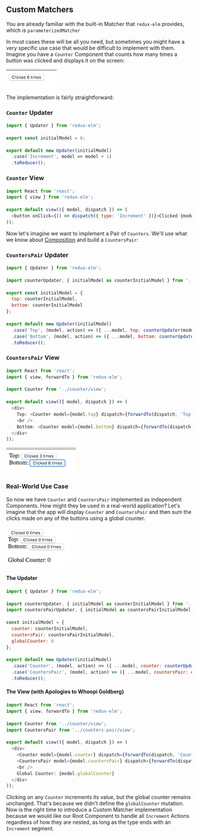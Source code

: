 ## Custom Matchers

You are already familiar with the built-in Matcher that `redux-elm` provides, which is `parameterizedMatcher`

In most cases these will be all you need, but sometimes you might have a very specific use case that would be difficult to implement with them. Imagine you have a `Counter` Component that counts how many times a button was clicked and displays it on the screen:

![custom-matchers-1](../assets/14.png)

The implementation is fairly straightforward:

### `Counter` Updater

```javascript
import { Updater } from 'redux-elm';

export const initialModel = 0;

export default new Updater(initialModel)
  .case('Increment', model => model + 1)
  .toReducer();
```

### `Counter` View

```javascript
import React from 'react';
import { view } from 'redux-elm';

export default view(({ model, dispatch }) => (
  <button onClick={() => dispatch({ type: 'Increment' })}>Clicked {model} times</button>
));
```

Now let's imagine we want to implement a Pair of `Counters`. We'll use what we know about [Composition](../composition/README.md) and build a `CountersPair`:

### `CountersPair` Updater

```javascript
import { Updater } from 'redux-elm';

import counterUpdater, { initialModel as counterInitialModel } from '../counter/updater';

export const initialModel = {
  top: counterInitialModel,
  bottom: counterInitialModel
};

export default new Updater(initialModel)
  .case('Top', (model, action) => ({ ...model, top: counterUpdater(model.top, action) }))
  .case('Bottom', (model, action) => ({ ...model, bottom: counterUpdater(model.bottom, action) }))
  .toReducer();
```

### `CountersPair` View

```javascript
import React from 'react';
import { view, forwardTo } from 'redux-elm';

import Counter from '../counter/view';

export default view(({ model, dispatch }) => (
  <div>
    Top: <Counter model={model.top} dispatch={forwardTo(dispatch, 'Top')} />
    <br />
    Bottom: <Counter model={model.bottom} dispatch={forwardTo(dispatch, 'Bottom')} />
  </div>
));
```

![custom-matchers-2](../assets/15.png)

### Real-World Use Case

So now we have `Counter` and `CountersPair` implemented as independent Components. How might they be used in a real-world application? Let's imagine that the app will display `Counter` and `CountersPair` and then sum the clicks made on any of the buttons using a global counter.

![custom-matchers-3](../assets/16.png)

#### The Updater

```javascript
import { Updater } from 'redux-elm';

import counterUpdater, { initialModel as counterInitialModel } from '../counter/updater';
import countersPairUpdater, { initialModel as countersPairInitialModel } from '../counters-pair/updater';

const initialModel = {
  counter: counterInitialModel,
  countersPair: countersPairInitialModel,
  globalCounter: 0
};

export default new Updater(initialModel)
  .case('Counter', (model, action) => ({ ...model, counter: counterUpdater(model.counter, action) }))
  .case('CountersPair', (model, action) => ({ ...model, countersPair: countersPairUpdater(model.countersPair, action) }))
  .toReducer();
```

#### The View (with Apologies to Whoopi Goldberg)

```javascript
import React from 'react';
import { view, forwardTo } from 'redux-elm';

import Counter from '../counter/view';
import CountersPair from '../counters-pair/view';

export default view(({ model, dispatch }) => (
  <div>
    <Counter model={model.counter} dispatch={forwardTo(dispatch, 'Counter')} />
    <CountersPair model={model.countersPair} dispatch={forwardTo(dispatch, 'CountersPair')} />
    <br />
    Global Counter: {model.globalCounter}
  </div>
));
```

Clicking on any `Counter` increments its value, but the global counter remains unchanged. That's because we didn't define the `globalCounter` mutation. Now is the right time to introduce a Custom Matcher implementation because we would like our Root Component to handle all `Increment` Actions regardless of how they are nested, as long as the type ends with an `Increment` segment.
